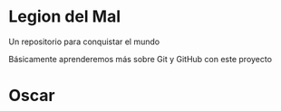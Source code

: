 # Legion del Mal
Un repositorio para conquistar el mundo

Básicamente aprenderemos más sobre Git y GitHub con este proyecto


# Oscar


